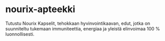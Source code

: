 # nourix-apteekki
Tutustu Nourix Kapselit, tehokkaan hyvinvointikaavan, edut, jotka on suunniteltu tukemaan immuniteettia, energiaa ja yleistä elinvoimaa 100 % luonnollisesti.
